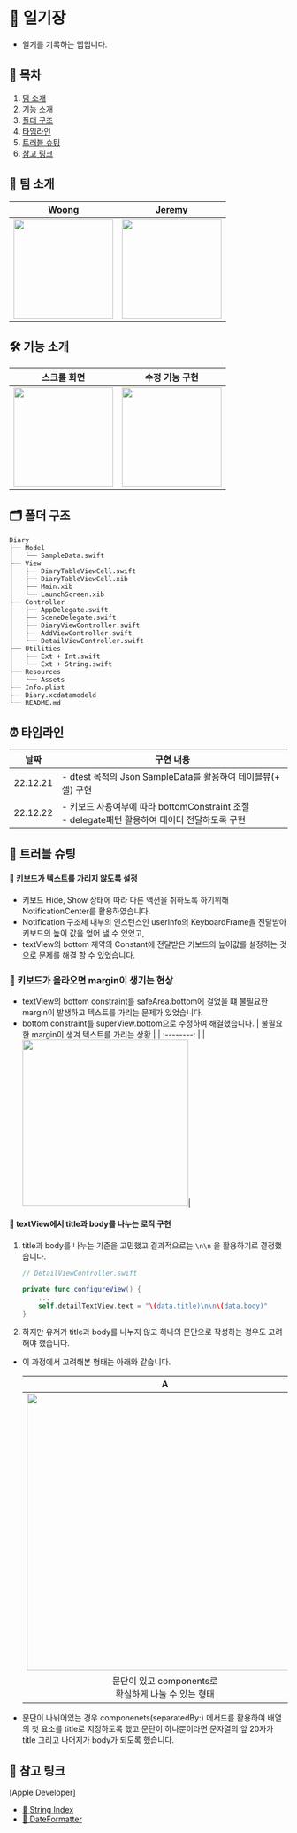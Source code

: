 # 📓 일기장

- 일기를 기록하는 앱입니다.

## 📖 목차
1. [팀 소개](#-팀-소개)
2. [기능 소개](#-기능-소개)
3. [폴더 구조](#-폴더-구조)
4. [타임라인](#-타임라인)
5. [트러블 슈팅](#-트러블-슈팅)
6. [참고 링크](#-참고-링크)

## 🌱 팀 소개
[Woong](https://github.com/lxodud)|[Jeremy](https://github.com/yjjem)|
|:---:|:---:|
| <a href="https://github.com/iOS-Woong"><img width="180px" src="https://avatars.githubusercontent.com/u/96489602?v=4"></a>|<a href="https://github.com/yjjem"><img width="180px" src="https://i.imgur.com/RbVTB47.jpg"></a>|

## 🛠 기능 소개

|스크롤 화면|수정 기능 구현|
|--------|-----------|
|<img src="https://i.imgur.com/UZZ7n4N.gif" width=180>|<img src="https://user-images.githubusercontent.com/88357373/209281091-93b3e6b8-290b-4d35-ab29-cfb9173492dd.gif" width=180>|

## 🗂 폴더 구조
```
Diary
├── Model
│   └── SampleData.swift
├── View
│   ├── DiaryTableViewCell.swift
│   ├── DiaryTableViewCell.xib
│   ├── Main.xib
│   └── LaunchScreen.xib
├── Controller
│   ├── AppDelegate.swift
│   ├── SceneDelegate.swift
│   ├── DiaryViewController.swift
│   ├── AddViewController.swift
│   └── DetailViewController.swift
├── Utilities
│   ├── Ext + Int.swift
│   └── Ext + String.swift
├── Resources
│   └── Assets
├── Info.plist
├── Diary.xcdatamodeld
└── README.md
```


## ⏰ 타임라인

|날짜|구현 내용|
|--|--| 
|22.12.21|- dtest 목적의 Json SampleData를 활용하여 테이블뷰(+ 셀) 구현|
|22.12.22|- 키보드 사용여부에 따라 bottomConstraint 조절 </br> - delegate패턴 활용하여 데이터 전달하도록 구현|


    
## 🚀 트러블 슈팅

#### 📎 키보드가 텍스트를 가리지 않도록 설정
- 키보드 Hide, Show 상태에 따라 다른 액션을 취하도록 하기위해 NotificationCenter를 활용하였습니다.
- Notification 구조체 내부의 인스턴스인 userInfo의 KeyboardFrame을 전달받아 키보드의 높이 값을 얻어 낼 수 있었고,
- textView의 bottom 제약의 Constant에 전달받은 키보드의 높이값를 설정하는 것으로 문제를 해결 할 수 있었습니다. 

### 📎 키보드가 올라오면 margin이 생기는 현상
- textView의 bottom constraint를 safeArea.bottom에 걸었을 떄 불필요한 margin이 발생하고 텍스트를 가리는 문제가 있었습니다.
- bottom constraint를 superView.bottom으로 수정하여 해결했습니다.
    | 불필요한 margin이 생겨 텍스트를 가리는 상황 |
    | :--------: |
    | <img src="https://i.imgur.com/q7YpqV1.png" width="300px"/>|

#### 📎 textView에서 title과 body를 나누는 로직 구현

1. title과 body를 나누는 기준을 고민했고 결과적으로는 `\n\n` 을 활용하기로 결정했습니다.

     
    ```swift
    // DetailViewController.swift

    private func configureView() {
        ...
        self.detailTextView.text = "\(data.title)\n\n\(data.body)"
    }
    ```
2. 하지만 유저가 title과 body를 나누지 않고 하나의 문단으로 작성하는 경우도 고려해야 했습니다.
- 이 과정에서 고려해본 형태는 아래와 같습니다.

    |    A     |     B    |
    |:--------:|:--------:|
    | <img src="https://i.imgur.com/3dWUO7V.png" height="500px"/>|<img src="https://i.imgur.com/SoiWpUU.png" height="500px"/>  |
    |문단이 있고 components로 </br>확실하게 나눌 수 있는 형태|문단이 하나이고 title과 body를 </br> 명확히 나눌 수 없는 형태|

- 문단이 나뉘어있는 경우 componenets(separatedBy:) 메서드를 활용하여 배열의 첫 요소를 title로 지정하도록 했고 문단이 하나뿐이라면 문자열의 앞 20자가 title 그리고 나머지가 body가 되도록 했습니다.


## 🔗 참고 링크

[Apple Developer]
- [ 📎 String Index ](https://developer.apple.com/documentation/swift/string/index)
- [ 📎 DateFormatter ](https://developer.apple.com/documentation/foundation/dateformatter)
